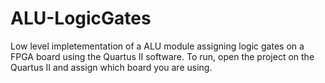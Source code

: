 # ALU-LogicGates

Low level impletementation of a ALU module assigning logic gates on a FPGA board using the Quartus II software. 
To run, open the project on the Quartus II and assign which board you are using.
